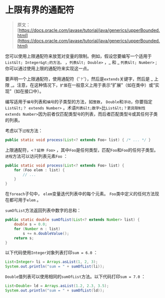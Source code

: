 # 上限有界的通配符

> 原文： [https://docs.oracle.com/javase/tutorial/java/generics/upperBounded.html](https://docs.oracle.com/javase/tutorial/java/generics/upperBounded.html)

您可以使用上限通配符来放宽对变量的限制。例如，假设您要编写一个适用于`List&lt; Integer&gt;的方法。` ，`列表&lt; Double>` ，_ 和 _ `列表&lt; Number>` ;你可以通过使用上限的通配符来实现这一点。

要声明一个上限通配符，使用通配符（'`？`'），然后是`extends`关键字，然后是 _ 上限 _。注意，在这种情况下，`扩展`在一般意义上用于表示“扩展”（如在类中）或“实现”（如在接口中）。

编写适用于`编号`列表和`编号`的子类型的方法，如`整数`， `Double`和`浮动`，你要指定`List&lt;？ extends Number>` 。术语`列表&lt;数字>`比`List&lt;？更具限制性 extends Number>`因为前者仅匹配类型`号`的列表，而后者匹配类型`号`或其任何子类的列表。

考虑以下`过程`方法：

```java
public static void process(List<? extends Foo> list) { /* ... */ }

```

上限通配符，`<？延伸 Foo>` ，其中`Foo`是任何类型，匹配`Foo`和`Foo`的任何子类型。 `进程`方法可以访问列表元素`Foo` ：

```java
public static void process(List<? extends Foo> list) {
    for (Foo elem : list) {
        // ...
    }
}

```

在`foreach`子句中， `elem`变量迭代列表中的每个元素。 `Foo`类中定义的任何方法现在都可用于`elem` 。

`sumOfList`方法返回列表中数字的总和：

```java
public static double sumOfList(List<? extends Number> list) {
    double s = 0.0;
    for (Number n : list)
        s += n.doubleValue();
    return s;
}

```

以下代码使用`Integer`对象列表打印`sum = 6.0` ：

```java
List<Integer> li = Arrays.asList(1, 2, 3);
System.out.println("sum = " + sumOfList(li));

```

`Double`值列表可以使用相同的`sumOfList`方法。以下代码打印`sum = 7.0` ：

```java
List<Double> ld = Arrays.asList(1.2, 2.3, 3.5);
System.out.println("sum = " + sumOfList(ld));

```